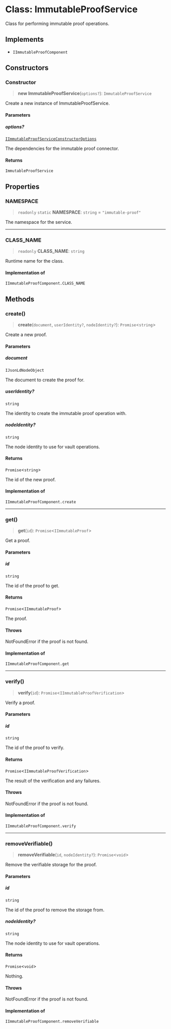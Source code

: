 # Class: ImmutableProofService

Class for performing immutable proof operations.

## Implements

- `IImmutableProofComponent`

## Constructors

### Constructor

> **new ImmutableProofService**(`options?`): `ImmutableProofService`

Create a new instance of ImmutableProofService.

#### Parameters

##### options?

[`IImmutableProofServiceConstructorOptions`](../interfaces/IImmutableProofServiceConstructorOptions.md)

The dependencies for the immutable proof connector.

#### Returns

`ImmutableProofService`

## Properties

### NAMESPACE

> `readonly` `static` **NAMESPACE**: `string` = `"immutable-proof"`

The namespace for the service.

***

### CLASS\_NAME

> `readonly` **CLASS\_NAME**: `string`

Runtime name for the class.

#### Implementation of

`IImmutableProofComponent.CLASS_NAME`

## Methods

### create()

> **create**(`document`, `userIdentity?`, `nodeIdentity?`): `Promise`\<`string`\>

Create a new proof.

#### Parameters

##### document

`IJsonLdNodeObject`

The document to create the proof for.

##### userIdentity?

`string`

The identity to create the immutable proof operation with.

##### nodeIdentity?

`string`

The node identity to use for vault operations.

#### Returns

`Promise`\<`string`\>

The id of the new proof.

#### Implementation of

`IImmutableProofComponent.create`

***

### get()

> **get**(`id`): `Promise`\<`IImmutableProof`\>

Get a proof.

#### Parameters

##### id

`string`

The id of the proof to get.

#### Returns

`Promise`\<`IImmutableProof`\>

The proof.

#### Throws

NotFoundError if the proof is not found.

#### Implementation of

`IImmutableProofComponent.get`

***

### verify()

> **verify**(`id`): `Promise`\<`IImmutableProofVerification`\>

Verify a proof.

#### Parameters

##### id

`string`

The id of the proof to verify.

#### Returns

`Promise`\<`IImmutableProofVerification`\>

The result of the verification and any failures.

#### Throws

NotFoundError if the proof is not found.

#### Implementation of

`IImmutableProofComponent.verify`

***

### removeVerifiable()

> **removeVerifiable**(`id`, `nodeIdentity?`): `Promise`\<`void`\>

Remove the verifiable storage for the proof.

#### Parameters

##### id

`string`

The id of the proof to remove the storage from.

##### nodeIdentity?

`string`

The node identity to use for vault operations.

#### Returns

`Promise`\<`void`\>

Nothing.

#### Throws

NotFoundError if the proof is not found.

#### Implementation of

`IImmutableProofComponent.removeVerifiable`

